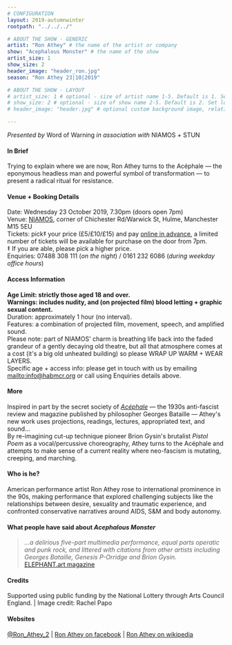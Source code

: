 ```yaml
---
# CONFIGURATION
layout: 2019-autumnwinter
rootpath: "../../../"

# ABOUT THE SHOW - GENERIC
artist: "Ron Athey" # the name of the artist or company
show: "Acephalous Monster" # the name of the show
artist_size: 1
show_size: 2
header_image: "header_ron.jpg"    
season: "Ron Athey 23|10|2019"

# ABOUT THE SHOW - LAYOUT
# artist_size: 1 # optional - size of artist name 1-5. Default is 1. Set longer names to lower values
# show_size: 2 # optional - size of show name 2-5. Default is 2. Set longer names to lower values
# header_image: "header.jpg" # optional custom background image, relative to current page

---
```

*Presented by* Word of Warning *in association with* NIAMOS *+* STUN       
         
#### In Brief      
Trying to explain where we are now, Ron Athey turns to the Acéphale — the eponymous headless man and powerful symbol of transformation — to present a radical ritual for resistance.        
         
#### Venue + Booking Details       
Date: Wednesday 23 October 2019, 7.30pm (doors open 7pm)        
Venue: <a href="http://www.niamos.space" target="_blank">NIAMOS</a>, corner of Chichester Rd/Warwick St, Hulme, Manchester M15 5EU          
Tickets: pick‡ your price (£5/£10/£15) and pay <a href="http://wegottickets.com/event/" target="_blank">online in advance</a>, a limited number of tickets will be available for purchase on the door from 7pm.<br>‡ If you are able, please pick a higher price.             
Enquiries: 07488 308 111 (*on the night*) / 0161 232 6086 (*during weekday office hours*)          
          
#### Access Information         
**Age Limit: strictly those aged 18 and over.<br>Warnings: includes nudity, and (on projected film) blood letting + graphic sexual content.**<br>Duration: approximately 1 hour (no interval).<br>Features: a combination of projected film, movement, speech, and amplified sound.<br>Please note: part of NIAMOS' charm is breathing life back into the faded grandeur of a gently decaying old theatre, but all that atmosphere comes at a cost (it's a big old unheated building) so please WRAP UP WARM + WEAR LAYERS.<br>Specific age + access info: please get in touch with us by emailing <mailto:info@habmcr.org> or call using Enquiries details above.          
          
#### More         
Inspired in part by the secret society of *<a href="https://en.wikipedia.org/wiki/Ac%C3%A9phale" target="_blank">Acéphale</a>* — the 1930s anti-fascist review and magazine published by philosopher Georges Bataille — Athey's new work uses projections, readings, lectures, appropriated text, and sound…<br>By re-imagining cut-up technique pioneer Brion Gysin's brutalist *Pistol Poem* as a vocal/percussive choreography, Athey turns to the Acéphale and attempts to make sense of a current reality where neo-fascism is mutating, creeping, and marching.          
         
#### Who is he?        
American performance artist Ron Athey rose to international prominence in the 90s, making performance that explored challenging subjects like the relationships between desire, sexuality and traumatic experience, and confronted conservative narratives around AIDS, S&M and body autonomy.
         
#### What people have said about *Acephalous Monster*         
>*…a delirious five-part multimedia performance, equal parts operatic and punk rock, and littered with citations from other artists including Georges Bataille, Genesis P-Orridge and Brion Gysin.*<br><a href="http://elephant.art/notorious-performance-artist-ron-athey-secret-societies-apocalypse" target="_blank">ELEPHANT.art magazine</a>       
        
#### Credits          
Supported using public funding by the National Lottery through Arts Council England. | Image credit: Rachel Papo          
         
#### Websites          
<a href="http://twitter.com/Ron_Athey_2" target="_blank">@Ron_Athey_2</a> | <a href="http://www.facebook.com/Ron-Athey-203769179788311" target="_blank">Ron Athey on facebook</a> | <a href="http://en.wikipedia.org/wiki/Ron_Athey" target="_blank">Ron Athey on wikipedia</a>
